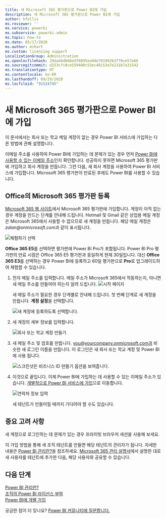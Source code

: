 ```yaml
---
title: 새 Microsoft 365 평가판으로 Power BI에 가입
description: 새 Microsoft 365 평가판으로 Power BI에 가입
author: kfollis
ms.reviewer: ''
ms.service: powerbi
ms.subservice: powerbi-admin
ms.topic: how-to
ms.date: 05/17/2020
ms.author: mihart
ms.custom: licensing support
LocalizationGroup: Administration
ms.openlocfilehash: 29dad4db6843f0895ea9de791992b3f70ce57e66
ms.sourcegitcommit: d153cfc0ce559480c53ec48153a7e131b7a31542
ms.translationtype: HT
ms.contentlocale: ko-KR
ms.lasthandoff: 09/29/2020
ms.locfileid: "91524745"
---
```

# <a name="signing-up-for-power-bi-with-a-new-microsoft-365-trial"></a>새 Microsoft 365 평가판으로 Power BI에 가입

이 문서에서는 회사 또는 학교 메일 계정이 없는 경우 Power BI 서비스에 가입하는 다른 방법에 관해 설명합니다.

이메일 주소를 사용하여 Power BI에 가입하는 데 문제가 있는 경우 먼저 [Power BI에 사용할 수 있는 이메일 주소](../fundamentals/service-self-service-signup-for-power-bi.md#supported-email-addresses)인지 확인합니다. 성공하지 못하면 Microsoft 365 평가판에 가입하고 회사 계정을 만듭니다. 그런 다음, 새 회사 계정을 사용하여 Power BI 서비스에 가입합니다. Microsoft 365 평가판이 만료된 후에도 Power BI를 사용할 수 있습니다.

## <a name="sign-up-for-a-microsoft-365-trial-of-office"></a>Office의 Microsoft 365 평가판 등록

[Microsoft 365 웹 사이트](https://www.microsoft.com/microsoft-365/business/compare-more-office-365-for-business-plans)에서 Microsoft 365 평가판에 가입합니다. 계정이 아직 없는 경우 계정을 만드는 단계를 안내해 드립니다. Hotmail 및 Gmail 같은 상업용 메일 계정은 Microsoft 365에서 사용할 수 없으므로 새 계정을 만듭니다.  해당 메일 계정은 *zalan\@onmicrosoft.com*과 같이 표시됩니다.

![체험하기 선택](media/service-admin-signing-up-for-power-bi-with-a-new-office-365-trial/power-bi-try-free.png)

**Office 365 E5**를 선택하면 평가판에 Power BI Pro가 포함됩니다. Power BI Pro 평가판의 만료 시점은 Office 365 E5 평가판과 동일하게 현재 30일입니다. 대신 **Office 365 E3**를 선택하는 경우 Power BI에 등록하고 60일 평가판으로 **Pro**로 업그레이드하여 체험할 수 있습니다. 

1. 전자 메일 주소를 입력합니다. 메일 주소가 Microsoft 365에서 작동하는지, 아니면 새 메일 주소를 만들어야 하는지 알려 드립니다.  ![시작 페이지](media/service-admin-signing-up-for-power-bi-with-a-new-office-365-trial/power-bi-setup.png)

    새 메일 주소가 필요한 경우 단계별로 안내해 드립니다. 첫 번째 단계로 새 계정을 만듭니다. **계정 설정**을 선택합니다.

    ![새 계정에 등록하도록 선택합니다.](media/service-admin-signing-up-for-power-bi-with-a-new-office-365-trial/power-bi-email.png)

2. 새 계정의 세부 정보를 입력합니다.

    ![회사 또는 학교 계정 만들기](media/service-admin-signing-up-for-power-bi-with-a-new-office-365-trial/power-bi-enter-info.png)

3. 새 메일 주소 및 암호를 만듭니다. you@yourcompany.onmicrosoft.com과 비슷한 새 로그인 이름을 만듭니다. 이 로그인은 새 회사 또는 학교 계정 및 Power BI에 사용 됩니다.

    ![스크린샷은 비즈니스 ID 만들기 옵션을 보여줍니다.](media/service-admin-signing-up-for-power-bi-with-a-new-office-365-trial/power-bi-create-account.png)

4. 이것으로 끝입니다.  이제 Power BI에 가입하는 데 사용할 수 있는 이메일 주소가 있습니다. [개별적으로 Power BI 서비스에 가입](../fundamentals/service-self-service-signup-for-power-bi.md)으로 이동합니다.

     ![연락처 정보 입력](media/service-admin-signing-up-for-power-bi-with-a-new-office-365-trial/power-bi-thank.png)

    새 테넌트가 만들어질 때까지 기다려야 할 수도 있습니다.

## <a name="important-considerations"></a>중요 고려 사항

새 계정으로 로그인하는 데 문제가 있는 경우 프라이빗 브라우저 세션을 사용해 보세요.

이 가입 방법을 통해 새 조직 테넌트를 만들면 해당 테넌트의 관리자가 됩니다. 자세한 내용은 [Power BI 관리란?](service-admin-administering-power-bi-in-your-organization.md)을 참조하세요. [Microsoft 365 관리 설명서](https://support.office.com/article/Add-users-individually-to-Office-365---Admin-Help-1970f7d6-03b5-442f-b385-5880b9c256ec)에서 설명한 대로 새 사용자를 테넌트에 추가한 다음, 해당 사용자와 공유할 수 있습니다.

## <a name="next-steps"></a>다음 단계

[Power BI 관리란?](service-admin-administering-power-bi-in-your-organization.md)  
[조직의 Power BI 라이선스 부여](service-admin-licensing-organization.md)  
[Power BI에 개별 가입](../fundamentals/service-self-service-signup-for-power-bi.md)

궁금한 점이 더 있나요? [Power BI 커뮤니티에 질문합니다.](https://community.powerbi.com/)